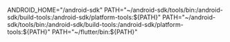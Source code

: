 ANDROID_HOME="/android-sdk"
PATH="~/android-sdk/tools/bin:/android-sdk/build-tools:/android-sdk/platform-tools:${PATH}"
PATH="~/android-sdk/tools/bin:/android-sdk/build-tools:/android-sdk/platform-tools:${PATH}"
PATH="~/flutter/bin:${PATH}"